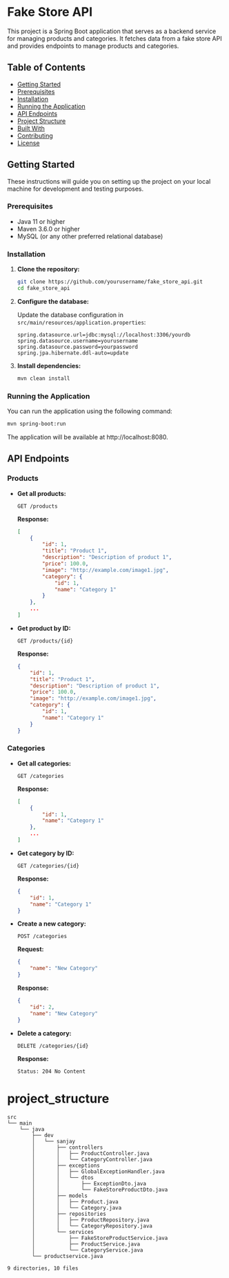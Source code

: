 # Fake Store API

This project is a Spring Boot application that serves as a backend service for managing products and categories. It fetches data from a fake store API and provides endpoints to manage products and categories.

## Table of Contents

- [Getting Started](#getting-started)
- [Prerequisites](#prerequisites)
- [Installation](#installation)
- [Running the Application](#running-the-application)
- [API Endpoints](#api-endpoints)
- [Project Structure](#project-structure)
- [Built With](#built-with)
- [Contributing](#contributing)
- [License](#license)

## Getting Started

These instructions will guide you on setting up the project on your local machine for development and testing purposes.

### Prerequisites

- Java 11 or higher
- Maven 3.6.0 or higher
- MySQL (or any other preferred relational database)

### Installation

1. **Clone the repository:**
    ```bash
    git clone https://github.com/yourusername/fake_store_api.git
    cd fake_store_api
    ```

2. **Configure the database:**

    Update the database configuration in `src/main/resources/application.properties`:

    ```properties
    spring.datasource.url=jdbc:mysql://localhost:3306/yourdb
    spring.datasource.username=yourusername
    spring.datasource.password=yourpassword
    spring.jpa.hibernate.ddl-auto=update
    ```

3. **Install dependencies:**
    ```bash
    mvn clean install
    ```

### Running the Application

You can run the application using the following command:

```bash
mvn spring-boot:run
```

The application will be available at http://localhost:8080.


## API Endpoints

### Products

- **Get all products:**

    ```http
    GET /products
    ```

    **Response:**

    ```json
    [
        {
            "id": 1,
            "title": "Product 1",
            "description": "Description of product 1",
            "price": 100.0,
            "image": "http://example.com/image1.jpg",
            "category": {
                "id": 1,
                "name": "Category 1"
            }
        },
        ...
    ]
    ```

- **Get product by ID:**

    ```http
    GET /products/{id}
    ```

    **Response:**

    ```json
    {
        "id": 1,
        "title": "Product 1",
        "description": "Description of product 1",
        "price": 100.0,
        "image": "http://example.com/image1.jpg",
        "category": {
            "id": 1,
            "name": "Category 1"
        }
    }
    ```

### Categories

- **Get all categories:**

    ```http
    GET /categories
    ```

    **Response:**

    ```json
    [
        {
            "id": 1,
            "name": "Category 1"
        },
        ...
    ]
    ```

- **Get category by ID:**

    ```http
    GET /categories/{id}
    ```

    **Response:**

    ```json
    {
        "id": 1,
        "name": "Category 1"
    }
    ```

- **Create a new category:**

    ```http
    POST /categories
    ```

    **Request:**

    ```json
    {
        "name": "New Category"
    }
    ```

    **Response:**

    ```json
    {
        "id": 2,
        "name": "New Category"
    }
    ```

- **Delete a category:**

    ```http
    DELETE /categories/{id}
    ```

    **Response:**

    ```http
    Status: 204 No Content
    ```


# project_structure
```
src
└── main
    └── java
        ├── dev
        │   └── sanjay
        │       ├── controllers
        │       │   ├── ProductController.java
        │       │   └── CategoryController.java
        │       ├── exceptions
        │       │   ├── GlobalExceptionHandler.java
        │       │   └── dtos
        │       │       ├── ExceptionDto.java
        │       │       └── FakeStoreProductDto.java
        │       ├── models
        │       │   ├── Product.java
        │       │   └── Category.java
        │       ├── repositories
        │       │   ├── ProductRepository.java
        │       │   └── CategoryRepository.java
        │       └── services
        │           ├── FakeStoreProductService.java
        │           ├── ProductService.java
        │           └── CategoryService.java
        └── productservice.java

9 directories, 10 files
```